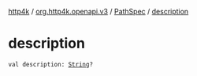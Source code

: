 [http4k](../../index.md) / [org.http4k.openapi.v3](../index.md) / [PathSpec](index.md) / [description](./description.md)

# description

`val description: `[`String`](https://kotlinlang.org/api/latest/jvm/stdlib/kotlin/-string/index.html)`?`